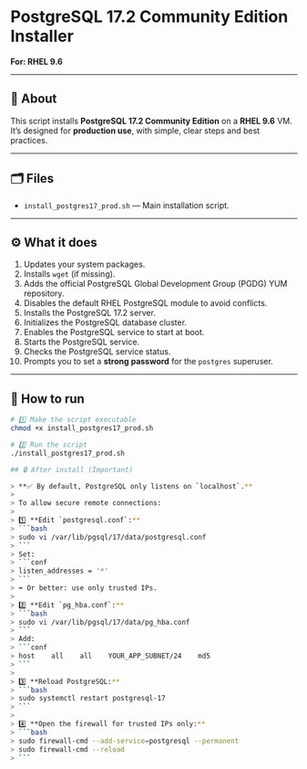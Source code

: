 # PostgreSQL 17.2 Community Edition Installer  
**For: RHEL 9.6**

---

## 📌 About

This script installs **PostgreSQL 17.2 Community Edition** on a **RHEL 9.6** VM.  
It’s designed for **production use**, with simple, clear steps and best practices.

---

## 🗂️ Files

- `install_postgres17_prod.sh` — Main installation script.

---

## ⚙️ What it does

1. Updates your system packages.
2. Installs `wget` (if missing).
3. Adds the official PostgreSQL Global Development Group (PGDG) YUM repository.
4. Disables the default RHEL PostgreSQL module to avoid conflicts.
5. Installs the PostgreSQL 17.2 server.
6. Initializes the PostgreSQL database cluster.
7. Enables the PostgreSQL service to start at boot.
8. Starts the PostgreSQL service.
9. Checks the PostgreSQL service status.
10. Prompts you to set a **strong password** for the `postgres` superuser.

---

## 🚀 How to run

```bash
# 1️⃣ Make the script executable
chmod +x install_postgres17_prod.sh

# 2️⃣ Run the script
./install_postgres17_prod.sh

## 🔒 After install (Important)

> **✅ By default, PostgreSQL only listens on `localhost`.**
>
> To allow secure remote connections:
>
> 1️⃣ **Edit `postgresql.conf`:**  
> ```bash
> sudo vi /var/lib/pgsql/17/data/postgresql.conf
> ```
> Set:  
> ```conf
> listen_addresses = '*'
> ```
> ➡️ Or better: use only trusted IPs.
>
> 2️⃣ **Edit `pg_hba.conf`:**  
> ```bash
> sudo vi /var/lib/pgsql/17/data/pg_hba.conf
> ```
> Add:  
> ```conf
> host    all    all    YOUR_APP_SUBNET/24    md5
> ```
>
> 3️⃣ **Reload PostgreSQL:**  
> ```bash
> sudo systemctl restart postgresql-17
> ```
>
> 4️⃣ **Open the firewall for trusted IPs only:**  
> ```bash
> sudo firewall-cmd --add-service=postgresql --permanent
> sudo firewall-cmd --reload
> ```
